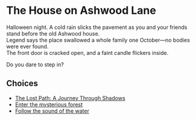 # The House on Ashwood Lane

Halloween night. A cold rain slicks the pavement as you and your friends stand before the old Ashwood house.  
Legend says the place swallowed a whole family one October—no bodies were ever found.  
The front door is cracked open, and a faint candle flickers inside.

Do you dare to step in?

## Choices
- [The Lost Path: A Journey Through Shadows](Lostpath.md)
- [Enter the mysterious forest](forest.md)
- [Follow the sound of the water](riverbank.md)

